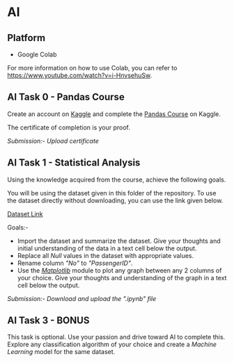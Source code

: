 # AI

## Platform
- Google Colab

For more information on how to use Colab, you can refer to https://www.youtube.com/watch?v=i-HnvsehuSw.


## AI Task 0 - Pandas Course
Create an account on [Kaggle](https://www.kaggle.com/) and complete the [Pandas Course](https://www.kaggle.com/learn/pandas) on Kaggle.

The certificate of completion is your proof.

_Submission:- Upload certificate_


## AI Task 1 - Statistical Analysis
Using the knowledge acquired from the course, achieve the following goals.

You will be using the dataset given in this folder of the repository. To use the dataset directly without downloading, you can use the link given below.

[Dataset Link](https://raw.githubusercontent.com/ACM-Amrita-Amritapuri/starter-tasks/main/AI/Dataset.csv?token=GHSAT0AAAAAACDZ66AYUP7FYZK7SUIGYZRSZHCFYYA)

Goals:-
- Import the dataset and summarize the dataset. Give your thoughts and initial understanding of the data in a text cell below the output.
- Replace all *_Null_* values in the dataset with appropriate values.
- Rename column *_"No"_* to *_"PassengerID"_*.
- Use the [*_Matplotlib_*](https://matplotlib.org/stable/plot_types/index.html) module to plot any graph between any 2 columns of your choice. Give your thoughts and understanding of the graph in a text cell below the output.

_Submission:- Download and upload the ".ipynb" file_

## AI Task 3 - BONUS
This task is optional. Use your passion and drive toward AI to complete this. Explore any classification algorithm of your choice and create a _Machine Learning_ model for the same dataset.
